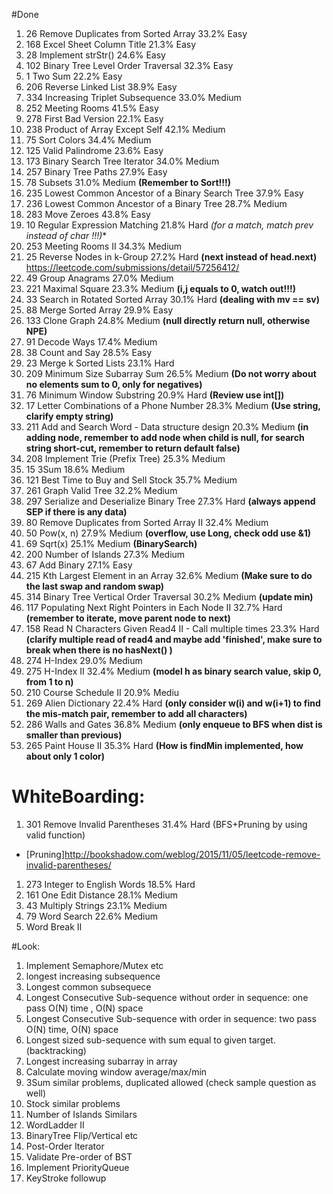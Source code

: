#Done
1. 26  Remove Duplicates from Sorted Array 33.2%   Easy
1. 168 Excel Sheet Column Title    21.3%   Easy
1. 28  Implement strStr()  24.6%   Easy
1. 102 Binary Tree Level Order Traversal   32.3%   Easy
1. 1   Two Sum 22.2%   Easy
1. 206 Reverse Linked List 38.9%   Easy
1. 334 Increasing Triplet Subsequence  33.0%   Medium
1. 252 Meeting Rooms   41.5%   Easy
1. 278 First Bad Version   22.1%   Easy
1. 238 Product of Array Except Self    42.1%   Medium
1. 75  Sort Colors 34.4%   Medium
1. 125 Valid Palindrome    23.6%   Easy
1. 173 Binary Search Tree Iterator 34.0%   Medium
1. 257 Binary Tree Paths   27.9%   Easy
1. 78  Subsets 31.0%   Medium **(Remember to Sort!!!)**
1. 235 Lowest Common Ancestor of a Binary Search Tree  37.9%   Easy
1. 236 Lowest Common Ancestor of a Binary Tree 28.7%   Medium
1. 283 Move Zeroes 43.8%   Easy
1. 10  Regular Expression Matching 21.8%   Hard **(for a* match, match prev instead of char !!!)**
1. 253 Meeting Rooms II    34.3%   Medium
1. 25  Reverse Nodes in k-Group    27.2%   Hard **(next instead of head.next)** https://leetcode.com/submissions/detail/57256412/
1. 49  Group Anagrams  27.0%   Medium
1. 221 Maximal Square  23.3%   Medium **(i,j equals to 0, watch out!!!)**
1. 33  Search in Rotated Sorted Array  30.1%   Hard **(dealing with mv == sv)**
1. 88  Merge Sorted Array  29.9%   Easy
1. 133 Clone Graph 24.8%   Medium **(null directly return null, otherwise NPE)**
1. 91  Decode Ways 17.4%   Medium
1. 38  Count and Say   28.5%   Easy
1. 23  Merge k Sorted Lists    23.1%   Hard
1. 209 Minimum Size Subarray Sum   26.5%   Medium **(Do not worry about no elements sum to 0, only for negatives)**
1. 76  Minimum Window Substring    20.9%   Hard **(Review use int[])**
1. 17  Letter Combinations of a Phone Number   28.3%   Medium **(Use string, clarify empty string)**
1. 211 Add and Search Word - Data structure design 20.3%   Medium **(in adding node, remember to add node when child is null, for search string short-cut, remember to return default false)**
1. 208 Implement Trie (Prefix Tree)    25.3%   Medium
1. 15  3Sum    18.6%   Medium
1. 121 Best Time to Buy and Sell Stock 35.7%   Medium
1. 261 Graph Valid Tree    32.2%   Medium
1. 297 Serialize and Deserialize Binary Tree   27.3%   Hard **(always append SEP if there is any data)**
1. 80  Remove Duplicates from Sorted Array II  32.4%   Medium
1. 50  Pow(x, n)   27.9%   Medium **(overflow, use Long, check odd use &1)**
1. 69  Sqrt(x) 25.1%   Medium **(BinarySearch)**
1. 200 Number of Islands   27.3%   Medium
1. 67  Add Binary  27.1%   Easy
1. 215 Kth Largest Element in an Array 32.6%   Medium **(Make sure to do the last swap and random swap)**
1. 314 Binary Tree Vertical Order Traversal    30.2%   Medium **(update min)**
1. 117 Populating Next Right Pointers in Each Node II  32.7%   Hard **(remember to iterate, move parent node to next)**
1. 158 Read N Characters Given Read4 II - Call multiple times  23.3%   Hard **(clarify multiple read of read4 and maybe add 'finished', make sure to break when there is no hasNext() )**
1. 274 H-Index 29.0%   Medium
1. 275 H-Index II  32.4%   Medium **(model h as binary search value, skip 0, from 1 to n)**
1. 210 Course Schedule II  20.9%   Mediu
1. 269 Alien Dictionary    22.4%   Hard **(only consider w(i) and w(i+1) to find the mis-match pair, remember to add all characters)**
1. 286 Walls and Gates     36.8%   Medium **(only enqueue to BFS when dist is smaller than previous)**
1. 265 Paint House II  35.3%   Hard **(How is findMin implemented, how about only 1 color)**

# WhiteBoarding:
1. 301 Remove Invalid Parentheses  31.4%   Hard (BFS+Pruning by using valid function)        
  * [Pruning]http://bookshadow.com/weblog/2015/11/05/leetcode-remove-invalid-parentheses/ 
1. 273 Integer to English Words    18.5%   Hard
1. 161 One Edit Distance   28.1%   Medium
1. 43  Multiply Strings    23.1%   Medium
1. 79  Word Search 22.6%   Medium
1. Word Break II

#Look:
1. Implement Semaphore/Mutex etc
1. longest increasing subsequence
1. Longest common subsequece
1. Longest Consecutive Sub-sequence without order in sequence: one pass O(N) time , O(N) space
1. Longest Consecutive Sub-sequence with order in sequence: two pass O(N) time, O(N) space
1. Longest sized sub-sequence with sum equal to given target. (backtracking)
1. Longest increasing subarray in array
1. Calculate moving window average/max/min
1. 3Sum similar problems, duplicated allowed (check sample question as well)
1. Stock similar problems
1. Number of Islands Similars
1. WordLadder II
1. BinaryTree Flip/Vertical etc
1. Post-Order Iterator
1. Validate Pre-order of BST
1. Implement PriorityQueue
1. KeyStroke followup

